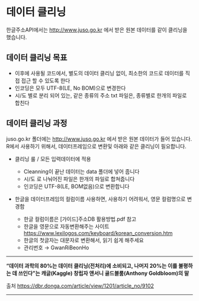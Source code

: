 # 데이터 클리닝

한글주소API에서는 http://www.juso.go.kr 에서 받은 원본 데이터를 같이 클리닝을 했습니다.

## 데이터 클리닝 목표

* 이후에 사용될 코드에서, 별도의 데이터 클리닝 없이, 최소한의 코드로 데이터를 직접 접근 할 수 있도록 한다
* 인코딩은 모두 UTF-8(LE, No BOM)으로 변경한다
* 시/도 별로 분리 되어 있는, 같은 종류의 주소 txt 파일은, 종류별로 한개의 파일로 합친다

## 데이터 클리닝 과정
juso.go.kr 폴더에는 http://www.juso.go.kr 에서 받은 원본 데이터가 들어 있습니다.
R에서 사용하기 위해서, 데이터프레임으로 변환및 아래와 같은 클리닝이 필요합니다.

* 클리닝 룰 / 모든 입력데이터에 적용
  * Cleanning이 끝난 데이터는 data 폴더에 넣어 줍니다
  * 시/도 로 나눠어진 파일은 한개의 파일로 합쳐줍니다
  * 인코딩은 UTF-8(LE, BOM없음)으로 변환합니다


* 한글을 데이터프레임의 컬럼이름 사용하면, 사용하기 어려워서, 영문 컬럼명으로 변경함
  * 한글 컬럼이름은 [가이드]주소DB 활용방법.pdf 참고
  * 한글을 영문으로 자동변환해주는 사이트 https://www.lexilogos.com/keyboard/korean_conversion.htm
  * 한글의 첫글자는 대문자로 변환해서, 읽기 쉽게 해주세요
  * 관리번호 → GwanRiBeonHo

---

**“데이터 과학의 80%는 데이터 클리닝(전처리)에 소비되고, 나머지 20%는 이를 불평하는 데 쓰인다”는 캐글(Kaggle) 창립자 앤서니 골드블룸(Anthony Goldbloom)의 말**

출처 https://dbr.donga.com/article/view/1201/article_no/9102

---
